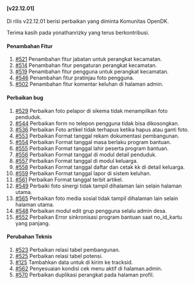 #### [v22.12.01]

Di rilis v22.12.01 berisi perbaikan yang diminta Komunitas OpenDK.

Terima kasih pada yonathanrizky yang terus berkontribusi.

#### Penambahan Fitur

1. [#521](https://github.com/OpenSID/OpenDK/issues/521) Penambahan fitur jabatan untuk perangkat kecamatan.
2. [#514](https://github.com/OpenSID/OpenDK/issues/514) Penambahan fitur pengaturan perangkat kecamatan.
3. [#519](https://github.com/OpenSID/OpenDK/issues/519) Penambahan fitur pengguna untuk perangkat kecamatan.
4. [#546](https://github.com/OpenSID/OpenDK/issues/546) Penambahan fitur pratinjau foto pengguna.
5. [#502](https://github.com/OpenSID/OpenDK/issues/502) Penambahan fitur komentar keluhan di halaman admin.

#### Perbaikan bug

1. [#529](https://github.com/OpenSID/OpenDK/issues/529) Perbaikan foto pelapor di sikema tidak menampilkan foto penduduk.
2. [#544](https://github.com/OpenSID/OpenDK/issues/544) Perbaikan form no telepon pengguna tidak bisa dikosongkan.
3. [#536](https://github.com/OpenSID/OpenDK/pull/536) Perbaikan Foto artikel tidak terhapus ketika hapus atau ganti foto.
4. [#553](https://github.com/OpenSID/OpenDK/issues/553) Perbaikan Format tanggal rekam dokumentasi pembangunan.
5. [#554](https://github.com/OpenSID/OpenDK/issues/554) Perbaikan Format tanggal masa berlaku program bantuan.
6. [#555](https://github.com/OpenSID/OpenDK/issues/555) Perbaikan Format tanggal lahir peserta program bantuan.
7. [#556](https://github.com/OpenSID/OpenDK/issues/556) Perbaikan Format tanggal di modul detail penduduk.
8. [#557](https://github.com/OpenSID/OpenDK/issues/557) Perbaikan Format tanggal di modul keluarga.
9. [#558](https://github.com/OpenSID/OpenDK/issues/558) Perbaikan Format tanggal daftar dan cetak kk di detail keluarga.
10. [#559](https://github.com/OpenSID/OpenDK/issues/559) Perbaikan Format tanggal lapor di sistem keluhan.
11. [#561](https://github.com/OpenSID/OpenDK/issues/561) Perbaikan Format tanggal terbit artikel.
12. [#549](https://github.com/OpenSID/OpenDK/issues/549) Perbaiki foto sinergi tidak tampil dihalaman lain selain halaman utama.
13. [#565](hhttps://github.com/OpenSID/OpenDK/issues/565) Perbaikan foto media sosial tidak tampil dihalaman lain selain halaman utama.
14. [#548](https://github.com/OpenSID/OpenDK/issues/548) Perbaikan modul edit grup pengguna selalu admin desa.
15. [#552](https://github.com/OpenSID/OpenDK/issues/552) Perbaikan Error sinkronisasi program bantuan saat no_id_kartu yang panjang.

#### Perubahan Teknis

1. [#523](https://github.com/OpenSID/OpenDK/issues/523) Perbaikan relasi tabel pembangunan.
2. [#525](https://github.com/OpenSID/OpenDK/issues/525) Perbaikan relasi tabel potensi.
3. [#125](https://github.com/OpenSID/tracksid/issues/125) Tambahkan data untuk di kirim ke tracksid.
4. [#562](https://github.com/OpenSID/OpenDK/issues/562) Penyesuaian kondisi cek menu aktif di halaman.admin.
5. [#570](https://github.com/OpenSID/OpenDK/issues/570) Perbaikan duplikasi perangkat pada halaman profil.

